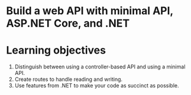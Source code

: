 # Build a web API with minimal API, ASP.NET Core, and .NET

# Learning objectives
1. Distinguish between using a controller-based API and using a minimal API.
2. Create routes to handle reading and writing.
3. Use features from .NET to make your code as succinct as possible.
